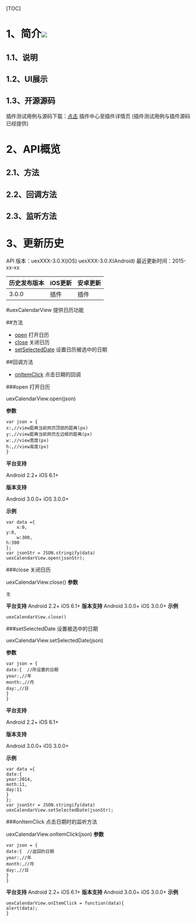 [TOC]
# 1、简介[![](http://appcan-download.oss-cn-beijing.aliyuncs.com/%E5%85%AC%E6%B5%8B%2Fgf.png)]()
## 1.1、说明

## 1.2、UI展示

## 1.3、开源源码
插件测试用例与源码下载：[点击](xxxx ) 插件中心至插件详情页 (插件测试用例与插件源码已经提供)

# 2、API概览

## 2.1、方法

## 2.2、回调方法

## 2.3、监听方法

# 3、更新历史
API 版本：uexXXX-3.0.X(iOS) uexXXX-3.0.X(Android)
最近更新时间：2015-xx-xx

| 历史发布版本 | iOS更新 | 安卓更新 |
| ------------ | ------------ | ------------ |
| 3.0.0 | 插件 | 插件|

#uexCalendarView
提供日历功能

##方法
* [open](#open) 打开日历
* [close](#close) 关闭日历
* [setSelectedDate](#setselecteddate) 设置日历被选中的日期

##回调方法
* [onItemClick](#onitemclick) 点击日期的回调






###open
打开日历

uexCalendarView.open(json)

**参数**
```
var json = {
x:,//view距离当前网页顶部的距离(px)
y:,//view距离当前网页左边框的距离(px)
w:,//view宽度(px)
h:,//view高度(px)
}
```

**平台支持**

Android 2.2+
iOS 6.1+

**版本支持**

Android 3.0.0+
iOS 3.0.0+

**示例**
```
var data ={
    x:0,
y:0,
    w:300,
h:300
};
var jsonStr = JSON.stringify(data)
uexCalendarView.open(jsonStr);

```
###close
 关闭日历

uexCalendarView.close()
**参数**

```
无
```
**平台支持**
Android 2.2+
iOS 6.1+
**版本支持**
Android 3.0.0+
iOS 3.0.0+
**示例**
```
uexCalendarView.close()

```
###setSelectedDate
设置被选中的日期

uexCalendarView.setSelectedDate(json)

**参数**
```
var json = {
date:{  //所设置的日期
year:,//年
month:,//月
day:,//日
} 
}
```

**平台支持**

Android 2.2+
iOS 6.1+

**版本支持**

Android 3.0.0+
iOS 3.0.0+

**示例**
```
var data ={
date:{  
year:2014,
moth:11,
day:11
}
};
var jsonStr = JSON.stringify(data)
uexCalendarView.setSelectedDate(jsonStr);

```
###onItemClick
 点击日期时的监听方法

uexCalendarView.onItemClick(json)
**参数**

```
var json = {
date:{  //返回的日期
year:,//年
month:,//月
day:,//日
} 
}

```
**平台支持**
Android 2.2+
iOS 6.1+
**版本支持**
Android 3.0.0+
iOS 3.0.0+
**示例**
```
uexCalendarView.onItemClick = function(data){
alert(data);
}

```
